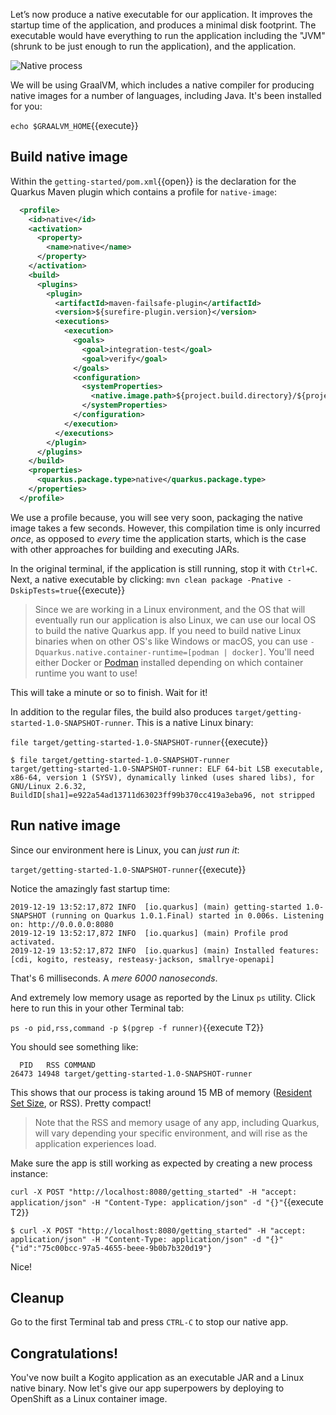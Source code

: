 Let’s now produce a native executable for our application. It improves the startup time of the application, and produces a minimal disk footprint. The executable would have everything to run the application including the "JVM" (shrunk to be just enough to run the application), and the application.

![Native process](/openshift/assets/middleware/quarkus/native-image-process.png)

We will be using GraalVM, which includes a native compiler for producing native images for a number of languages, including Java. It's been installed for you:

`echo $GRAALVM_HOME`{{execute}}

## Build native image

Within the `getting-started/pom.xml`{{open}} is the declaration for the Quarkus Maven plugin which contains a profile for `native-image`:

```xml
  <profile>
    <id>native</id>
    <activation>
      <property>
        <name>native</name>
      </property>
    </activation>
    <build>
      <plugins>
        <plugin>
          <artifactId>maven-failsafe-plugin</artifactId>
          <version>${surefire-plugin.version}</version>
          <executions>
            <execution>
              <goals>
                <goal>integration-test</goal>
                <goal>verify</goal>
              </goals>
              <configuration>
                <systemProperties>
                  <native.image.path>${project.build.directory}/${project.build.finalName}-runner</native.image.path>
                </systemProperties>
              </configuration>
            </execution>
          </executions>
        </plugin>
      </plugins>
    </build>
    <properties>
      <quarkus.package.type>native</quarkus.package.type>
    </properties>
  </profile>
```
We use a profile because, you will see very soon, packaging the native image takes a few seconds. However, this compilation time is only incurred _once_, as opposed to _every_ time the application starts, which is the case with other approaches for building and executing JARs.

In the original terminal, if the application is still running, stop it with `Ctrl+C`. Next, a native executable by clicking: `mvn clean package -Pnative -DskipTests=true`{{execute}}

> Since we are working in a Linux environment, and the OS that will eventually run our application is also Linux, we can use our local OS to build the native Quarkus app. If you need to build native Linux binaries when on other OS's like Windows or macOS, you can use `-Dquarkus.native.container-runtime=[podman | docker]`. You'll need either Docker or [Podman](https://podman.io) installed depending on which container runtime you want to use!

This will take a minute or so to finish. Wait for it!

In addition to the regular files, the build also produces `target/getting-started-1.0-SNAPSHOT-runner`. This is a native Linux binary:

`file target/getting-started-1.0-SNAPSHOT-runner`{{execute}}

```console
$ file target/getting-started-1.0-SNAPSHOT-runner
target/getting-started-1.0-SNAPSHOT-runner: ELF 64-bit LSB executable, x86-64, version 1 (SYSV), dynamically linked (uses shared libs), for GNU/Linux 2.6.32, BuildID[sha1]=e922a54ad13711d63023ff99b370cc419a3eba96, not stripped
```

## Run native image

Since our environment here is Linux, you can _just run it_:

`target/getting-started-1.0-SNAPSHOT-runner`{{execute}}

Notice the amazingly fast startup time:

```console
2019-12-19 13:52:17,872 INFO  [io.quarkus] (main) getting-started 1.0-SNAPSHOT (running on Quarkus 1.0.1.Final) started in 0.006s. Listening on: http://0.0.0.0:8080
2019-12-19 13:52:17,872 INFO  [io.quarkus] (main) Profile prod activated.
2019-12-19 13:52:17,872 INFO  [io.quarkus] (main) Installed features: [cdi, kogito, resteasy, resteasy-jackson, smallrye-openapi]
```
That's 6 milliseconds. A _mere 6000 nanoseconds_.

And extremely low memory usage as reported by the Linux `ps` utility. Click here to run this in your other Terminal tab:

`ps -o pid,rss,command -p $(pgrep -f runner)`{{execute T2}}

You should see something like:

```console
  PID   RSS COMMAND
26473 14948 target/getting-started-1.0-SNAPSHOT-runner
```

This shows that our process is taking around 15 MB of memory ([Resident Set Size](https://en.wikipedia.org/wiki/Resident_set_size), or RSS). Pretty compact!

> Note that the RSS and memory usage of any app, including Quarkus, will vary depending your specific environment, and will rise as the application experiences load.

Make sure the app is still working as expected by creating a new process instance:

`curl -X POST "http://localhost:8080/getting_started" -H "accept: application/json" -H "Content-Type: application/json" -d "{}"`{{execute T2}}

```console
$ curl -X POST "http://localhost:8080/getting_started" -H "accept: application/json" -H "Content-Type: application/json" -d "{}"
{"id":"75c00bcc-97a5-4655-beee-9b0b7b320d19"}
```

Nice!

## Cleanup

Go to the first Terminal tab and press `CTRL-C` to stop our native app.

## Congratulations!

You've now built a Kogito application as an executable JAR and a Linux native binary. Now let's give our app superpowers by deploying to OpenShift as a Linux container image.
